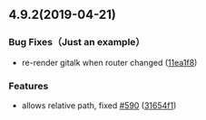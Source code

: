 ## 4.9.2(2019-04-21)


### Bug Fixes（Just an example）

* re-render gitalk when router changed ([11ea1f8](https://github.com/docsifyjs/docsify/commit/11ea1f8))


### Features

* allows relative path, fixed [#590](https://github.com/docsifyjs/docsify/issues/590) ([31654f1](https://github.com/docsifyjs/docsify/commit/31654f1))
